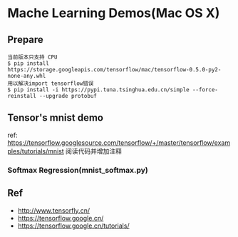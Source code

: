 # Mache Learning Demos(Mac OS X)

## Prepare
```
当前版本只支持 CPU
$ pip install https://storage.googleapis.com/tensorflow/mac/tensorflow-0.5.0-py2-none-any.whl
用以解决import tensorflow错误
$ pip install -i https://pypi.tuna.tsinghua.edu.cn/simple --force-reinstall --upgrade protobuf
```

## Tensor's mnist demo
ref: https://tensorflow.googlesource.com/tensorflow/+/master/tensorflow/examples/tutorials/mnist
阅读代码并增加注释
### Softmax Regression(mnist_softmax.py)

### 

## Ref
- http://www.tensorfly.cn/
- https://tensorflow.google.cn/
- https://tensorflow.google.cn/tutorials/
